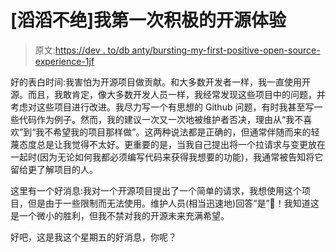 # [滔滔不绝]我第一次积极的开源体验

> 原文:[https://dev . to/db anty/bursting-my-first-positive-open-source-experience-1jf](https://dev.to/dbanty/gushing-my-first-positive-open-source-experience-1jf)

好的表白时间:我害怕为开源项目做贡献。和大多数开发者一样，我一直使用开源。而且，我敢肯定，像大多数开发人员一样，我经常发现这些项目中的问题，并考虑对这些项目进行改进。我尽力写一个有思想的 Github 问题，有时我甚至写一些代码作为例子。然而，我的建议一次又一次地被维护者否决，理由从“我不喜欢”到“我不希望我的项目那样做”。这两种说法都是正确的，但通常伴随而来的轻蔑态度总是让我觉得不太好。更重要的是，当我自己提出将一个拉请求与变更放在一起时(因为无论如何我都必须编写代码来获得我想要的功能)，我通常被告知将它留给更了解项目的人。

这里有一个好消息:我对一个开源项目提出了一个简单的请求，我想使用这个项目，但是由于一些限制而无法使用。维护人员(相当迅速地)回答“是”🎉！我知道这是一个微小的胜利，但我不禁对我的开源未来充满希望。

好吧，这是我这个星期五的好消息，你呢？